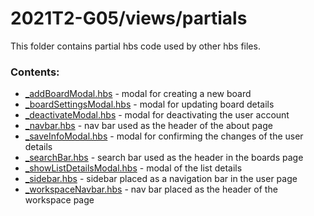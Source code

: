 # 2021T2-G05/views/partials
This folder contains partial hbs code used by other hbs files.
<br>
### Contents:
- [_addBoardModal.hbs](_addBoardModal.hbs) - modal for creating a new board
- [_boardSettingsModal.hbs](_boardSettingsModal.hbs) - modal for updating board details
- [_deactivateModal.hbs](_deactivateModal.hbs) - modal for deactivating the user account
- [_navbar.hbs](_navbar.hbs) - nav bar used as the header of the about page
- [_saveInfoModal.hbs](_saveInfoModal.hbs) - modal for confirming the changes of the user details
- [_searchBar.hbs](_searchBar.hbs) - search bar used as the header in the boards page
- [_showListDetailsModal.hbs](_showListDetailsModal.hbs) - modal of the list details
- [_sidebar.hbs](_sidebar.hbs) - sidebar placed as a navigation bar in the user page
- [_workspaceNavbar.hbs](_workspaceNavbar.hbs) - nav bar placed as the header of the workspace page

